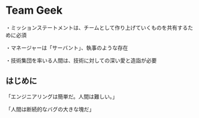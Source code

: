 # Team Geek

・ミッションステートメントは、チームとして作り上げていくものを共有するために必須

・マネージャーは「サーバント」、執事のような存在

・技術集団を率いる人間は、技術に対しての深い愛と造詣が必要

## はじめに

「エンジニアリングは簡単だ。人間は難しい。」

「人間は断続的なバグの大きな塊だ」


